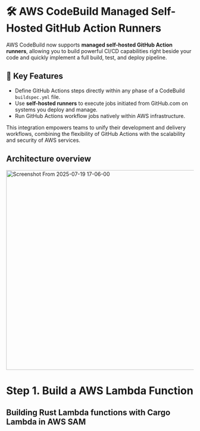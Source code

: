 # 🛠️ AWS CodeBuild Managed Self-Hosted GitHub Action Runners

AWS CodeBuild now supports **managed self-hosted GitHub Action runners**, allowing you to build powerful CI/CD capabilities right beside your code and quickly implement a full build, test, and deploy pipeline.

## 🚀 Key Features
- Define GitHub Actions steps directly within any phase of a CodeBuild `buildspec.yml` file.
- Use **self-hosted runners** to execute jobs initiated from GitHub.com on systems you deploy and manage.
- Run GitHub Actions workflow jobs natively within AWS infrastructure.

This integration empowers teams to unify their development and delivery workflows, combining the flexibility of GitHub Actions with the scalability and security of AWS services.

## Architecture overview
<img width="1026" height="536" alt="Screenshot From 2025-07-19 17-06-00" src="https://github.com/user-attachments/assets/d2afd1cd-e882-4044-a64e-96997c0ee8ad" />

# Step 1. Build a AWS Lambda Function
## Building Rust Lambda functions with Cargo Lambda in AWS SAM


